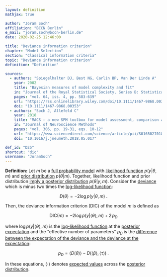 ```yaml
---
layout: definition
mathjax: true

author: "Joram Soch"
affiliation: "BCCN Berlin"
e_mail: "joram.soch@bccn-berlin.de"
date: 2020-02-25 12:46:00

title: "Deviance information criterion"
chapter: "Model Selection"
section: "Classical information criteria"
topic: "Deviance information criterion"
definition: "Definition"

sources:
  - authors: "Spiegelhalter DJ, Best NG, Carlin BP, Van Der Linde A"
    year: 2002
    title: "Bayesian measures of model complexity and fit"
    in: "Journal of the Royal Statistical Society, Series B: Statistical Methodology"
    pages: "vol. 64, iss. 4, pp. 583-639"
    url: "https://rss.onlinelibrary.wiley.com/doi/10.1111/1467-9868.00353"
    doi: "10.1111/1467-9868.00353"
  - authors: "Soch J, Allefeld C"
    year: 2018
    title: "MACS – a new SPM toolbox for model assessment, comparison and selection"
    in: "Journal of Neuroscience Methods"
    pages: "vol. 306, pp. 19-31, eqs. 10-12"
    url: "https://www.sciencedirect.com/science/article/pii/S0165027018301468"
    doi: "10.1016/j.jneumeth.2018.05.017"

def_id: "D25"
shortcut: "dic"
username: "JoramSoch"
---
```



**Definition:** Let $m$ be a [full probability model](/D/fpm) with [likelihood function](/D/lf) $p(y \vert \theta, m)$ and [prior distribution](/D/prior) $p(\theta \vert m)$. Together, likelihood function and prior distribution [imply a posterior distribution](/P/post-jl) $p(\theta \vert y, m)$. Consider the [deviance](/D/dev) which is minus two times the [log-likelihood function](/D/llf):

$$ \label{eq:dev}
D(\theta) = -2 \log p(y|\theta,m) \; .
$$

Then, the deviance information criterion (DIC) of the model $m$ is defined as

$$ \label{eq:DIC}
\mathrm{DIC}(m) = -2 \log p(y|\left\langle \theta \right\rangle, m) + 2 \, p_D
$$

where $\log p(y \vert \left\langle \theta \right\rangle, m)$ is the [log-likelihood function](/D/llf) at the [posterior](/D/post) [expectation](/D/mean) and the "effective number of parameters" $p_D$ is the [difference between the expectation of the deviance and the deviance at the expectation](/D/dic):

$$ \label{eq:DIC-pD}
p_D = \left\langle D(\theta) \right\rangle - D(\left\langle \beta \right\rangle, \left\langle \tau \right\rangle) \; .
$$

In these equations, $\left\langle \cdot \right\rangle$ denotes [expected values](/D/mean) across the [posterior distribution](/D/post).